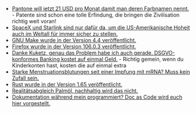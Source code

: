 * [Pantone will jetzt 21 USD pro Monat damit man deren Farbnamen nennt.](https://blog.fefe.de/?ts=9da3d250) - Patente sind schon eine tolle Erfindung, die bringen die Zivilisation richtig weit voran!
* [SpaceX und Starlink sind nur dafür da, um die US-Amerikanische Hoheit auch im Weltall für immer sicher zu stellen.](https://blog.fefe.de/?ts=9da42cad)
* [GNU Make wurde in der Version 4.4 veröffentlicht.](https://lwn.net/Articles/913253/)
* [Firefox wurde in der Version 106.0.3 veröffentlicht.](https://www.borncity.com/blog/2022/10/31/firefox-106-0-3-freigegeben/)
* [Danke Kuketz, genau das Problem habe ich auch gerade. DSGVO-konformes Banking kostet auf einmal Geld.](https://www.kuketz-blog.de/dsgvo-konformes-banking-nur-noch-gegen-aufpreis/) - Richtig gemein, wenn du Kinderkonten hast, kosten die auf einmal extra
* [Starke Menstruationsblutungen seit einer Impfung mit mRNA? Muss kein Zufall sein.](https://impfentscheidung.online/starke-menstruationsblutungen-mrna-impfstoffe-fehlende-ursachenforschung/)
* [Rust wurde in der Version 1.65 veröffentlicht.](https://blog.rust-lang.org/2022/10/28/gats-stabilization.html)
* [Realitätsabgleich Palmöl, nachhaltig wird das nicht.](https://netzfrauen.org/2022/10/28/indonesia-5/)
* [Dokumentation während mein programmiert? Doc as Code wird euch hier vorgestellt.](https://opensource.com/article/22/10/docs-as-code)

